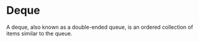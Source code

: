 # Deque
A deque, also known as a double-ended queue, is an ordered collection of items similar to the queue. 
